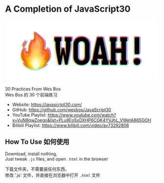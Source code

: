 # A Completion of JavaScript30

![wow](./wow.gif)

30 Practices From Wes Bos  
Wes Bos 的 30 个前端练习

- Website: https://javascript30.com/
- GitHub: https://github.com/wesbos/JavaScript30
- YouTube Playlist: https://www.youtube.com/watch?v=VuN8qwZoego&list=PLu8EoSxDXHP6CGK4YVJhL_VWetA865GOH
- Bilibili Playlist: https://www.bilibili.com/video/av73292806

## How To Use 如何使用

Download, install nothing,  
Just tweak `.js` files, and open `.html` in the browser

下载文件夹，不需要装任何东西，  
修改 '.js' 文件，并直接在浏览器中打开 `.html` 文件
